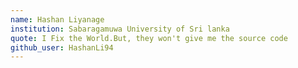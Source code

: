 ```yaml
---
name: Hashan Liyanage 
institution: Sabaragamuwa University of Sri lanka 
quote: I Fix the World.But, they won't give me the source code
github_user: HashanLi94
---
```

